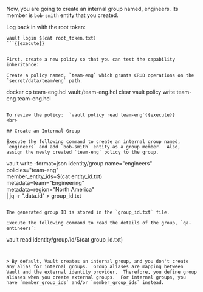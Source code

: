 Now, you are going to create an internal group named, engineers.  Its member is `bob-smith` entity that you created.

Log back in with the root token:

```
vault login $(cat root_token.txt)
```{{execute}}


First, create a new policy so that you can test the capability inheritance:

Create a policy named, `team-eng` which grants CRUD operations on the `secret/data/team/eng` path.

```
docker cp team-eng.hcl vault:/team-eng.hcl
clear
vault policy write team-eng team-eng.hcl
```{{execute}}

To review the policy:  `vault policy read team-eng`{{execute}}
<br>

## Create an Internal Group

Execute the following command to create an internal group named, `engineers` and add `bob-smith` entity as a group member.  Also, assign the newly created `team-eng` policy to the group.

```
vault write -format=json identity/group name="engineers" \
      policies="team-eng" \
      member_entity_ids=$(cat entity_id.txt) \
      metadata=team="Engineering" \
      metadata=region="North America" \
      | jq -r ".data.id" > group_id.txt
```{{execute}}

The generated group ID is stored in the `group_id.txt` file.

Execute the following command to read the details of the group, `qa-entineers`:

```
vault read identity/group/id/$(cat group_id.txt)
```{{execute}}


> By default, Vault creates an internal group, and you don't create any alias for internal groups.  Group aliases are mapping between Vault and the external identity provider.  Therefore, you define group aliases when you create external groups.  For internal groups, you have `member_group_ids` and/or `member_group_ids` instead.
